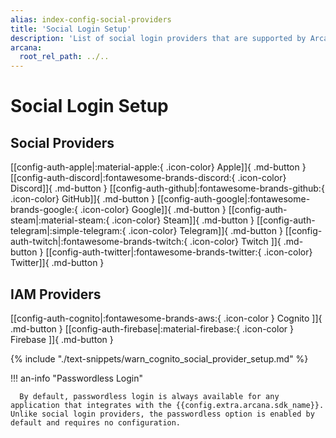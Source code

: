 ```yaml
---
alias: index-config-social-providers
title: 'Social Login Setup'
description: 'List of social login providers that are supported by Arcana Auth for onboarding Web3 app users in apps integrated with the Arcana SDK.'
arcana:
  root_rel_path: ../..
---
```


# Social Login Setup  

## Social Providers   

[[config-auth-apple|:material-apple:{ .icon-color} Apple]]{ .md-button }
[[config-auth-discord|:fontawesome-brands-discord:{ .icon-color} Discord]]{ .md-button }
[[config-auth-github|:fontawesome-brands-github:{ .icon-color} GitHub]]{ .md-button }
[[config-auth-google|:fontawesome-brands-google:{ .icon-color} Google]]{ .md-button }
[[config-auth-steam|:material-steam:{ .icon-color} Steam]]{ .md-button }
[[config-auth-telegram|:simple-telegram:{ .icon-color} Telegram]]{ .md-button }
[[config-auth-twitch|:fontawesome-brands-twitch:{ .icon-color} Twitch ]]{ .md-button }
[[config-auth-twitter|:fontawesome-brands-twitter:{ .icon-color} Twitter]]{ .md-button }

## IAM Providers 

[[config-auth-cognito|:fontawesome-brands-aws:{ .icon-color } Cognito ]]{ .md-button }
[[config-auth-firebase|:material-firebase:{ .icon-color } Firebase ]]{ .md-button }

{% include "./text-snippets/warn_cognito_social_provider_setup.md" %}   

!!! an-info "Passwordless Login"

      By default, passwordless login is always available for any application that integrates with the {{config.extra.arcana.sdk_name}}.  Unlike social login providers, the passwordless option is enabled by default and requires no configuration. 
